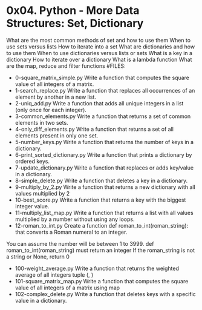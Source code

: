 # 0x04. Python - More Data Structures: Set, Dictionary
What are the most common methods of set and how to use them
When to use sets versus lists
How to iterate into a set
What are dictionaries and how to use them
When to use dictionaries versus lists or sets
What is a key in a dictionary
How to iterate over a dictionary
What is a lambda function
What are the map, reduce and filter functions
#FILES:
+ 0-square_matrix_simple.py Write a function that computes the square value of all integers of a matrix.
+ 1-search_replace.py Write a function that replaces all occurrences of an element by another in a new list.
+ 2-uniq_add.py Write a function that adds all unique integers in a list (only once for each integer).
+ 3-common_elements.py Write a function that returns a set of common elements in two sets.
+ 4-only_diff_elements.py Write a function that returns a set of all elements present in only one set.
+ 5-number_keys.py Write a function that returns the number of keys in a dictionary.
+ 6-print_sorted_dictionary.py Write a function that prints a dictionary by ordered keys.
+ 7-update_dictionary.py Write a function that replaces or adds key/value in a dictionary.
+ 8-simple_delete.py Write a function that deletes a key in a dictionary.
+ 9-multiply_by_2.py Write a function that returns a new dictionary with all values multiplied by 2
+ 10-best_score.py Write a function that returns a key with the biggest integer value.
+ 11-multiply_list_map.py Write a function that returns a list with all values multiplied by a number without using any loops.
+ 12-roman_to_int.py Create a function def roman_to_int(roman_string): that converts a Roman numeral to an integer.

You can assume the number will be between 1 to 3999.
def roman_to_int(roman_string) must return an integer
If the roman_string is not a string or None, return 0

+ 100-weight_average.py Write a function that returns the weighted average of all integers tuple (<score>, <weight>)
+ 101-square_matrix_map.py Write a function that computes the square value of all integers of a matrix using map
+ 102-complex_delete.py Write a function that deletes keys with a specific value in a dictionary.
